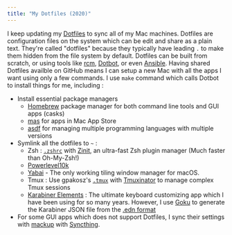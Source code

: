 ```yaml
---
title: "My Dotfiles (2020)"
---
```


I keep updating my [Dotfiles](https://github.com/narze/dotfiles) to sync all of my Mac machines. Dotfiles are configuration files on the system which can be edit and share as a plain text. They're called "dotfiles" because they typically have leading `.` to make them hidden from the file system by default. Dotfiles can be built from scratch, or using tools like [rcm](https://github.com/thoughtbot/rcm), [Dotbot](https://github.com/anishathalye/dotbot), or even [Ansible](https://www.ansible.com/). Having shared Dotfiles availble on GitHub means I can setup a new Mac with all the apps I want using only a few commands. I use `make` command which calls Dotbot to install things for me, including :

-   Install essential package managers
    -   [Homebrew](https://brew.sh/) package manager for both command line tools and GUI apps (casks)
    -   [mas](https://github.com/mas-cli/mas) for apps in Mac App Store
    -   [asdf](http://asdf-vm.com/) for managing multiple programming languages with multiple versions
-   Symlink all the dotfiles to `~` :
    -   Zsh : [`.zshrc`](https://github.com/narze/dotfiles/blob/master/zsh/zshrc) with [Zinit](https://github.com/zdharma/zinit), an ultra-fast Zsh plugin manager (Much faster than Oh-My-Zsh!)
    -   [Powerlevel10k](https://github.com/romkatv/powerlevel10k)
    -   [Yabai](https://github.com/koekeishiya/yabai) - The only working tiling window manager for macOS.
    -   Tmux : Use gpakosz's [`.tmux`](https://github.com/gpakosz/.tmux) with [Tmuxinator](https://github.com/tmuxinator/tmuxinator) to manage complex Tmux sessions
    -   [Karabiner Elements](https://karabiner-elements.pqrs.org/) : The ultimate keyboard customizing app which I have been using for so many years. However, I use [Goku](https://github.com/yqrashawn/GokuRakuJoudo) to generate the Karabiner JSON file from the [.edn format](https://github.com/narze/dotfiles/blob/master/etc/karabiner.edn)
-   For some GUI apps which does not support Dotfiles, I sync their settings with [mackup](https://github.com/lra/mackup) with [Syncthing](https://syncthing.net/).